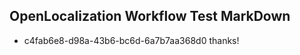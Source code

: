## OpenLocalization Workflow Test MarkDown
* c4fab6e8-d98a-43b6-bc6d-6a7b7aa368d0 thanks!

<!--HONumber=Sep16_HO1-->


